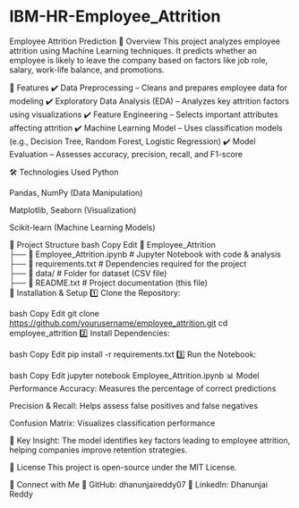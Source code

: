 # IBM-HR-Employee_Attrition

Employee Attrition Prediction
📌 Overview
This project analyzes employee attrition using Machine Learning techniques. It predicts whether an employee is likely to leave the company based on factors like job role, salary, work-life balance, and promotions.

🚀 Features
✔️ Data Preprocessing – Cleans and prepares employee data for modeling
✔️ Exploratory Data Analysis (EDA) – Analyzes key attrition factors using visualizations
✔️ Feature Engineering – Selects important attributes affecting attrition
✔️ Machine Learning Model – Uses classification models (e.g., Decision Tree, Random Forest, Logistic Regression)
✔️ Model Evaluation – Assesses accuracy, precision, recall, and F1-score

🛠️ Technologies Used
Python

Pandas, NumPy (Data Manipulation)

Matplotlib, Seaborn (Visualization)

Scikit-learn (Machine Learning Models)

📂 Project Structure
bash
Copy
Edit
📁 Employee_Attrition  
 ├── 📄 Employee_Attrition.ipynb  # Jupyter Notebook with code & analysis  
 ├── 📄 requirements.txt          # Dependencies required for the project  
 ├── 📁 data/                     # Folder for dataset (CSV file)  
 ├── 📄 README.txt                # Project documentation (this file)  
🔧 Installation & Setup
1️⃣ Clone the Repository:

bash
Copy
Edit
git clone https://github.com/yourusername/employee_attrition.git
cd employee_attrition
2️⃣ Install Dependencies:

bash
Copy
Edit
pip install -r requirements.txt
3️⃣ Run the Notebook:

bash
Copy
Edit
jupyter notebook Employee_Attrition.ipynb
📊 Model Performance
Accuracy: Measures the percentage of correct predictions

Precision & Recall: Helps assess false positives and false negatives

Confusion Matrix: Visualizes classification performance

📌 Key Insight: The model identifies key factors leading to employee attrition, helping companies improve retention strategies.

📜 License
This project is open-source under the MIT License.

🤝 Connect with Me
🔗 GitHub: dhanunjaireddy07
🔗 LinkedIn: Dhanunjai Reddy
